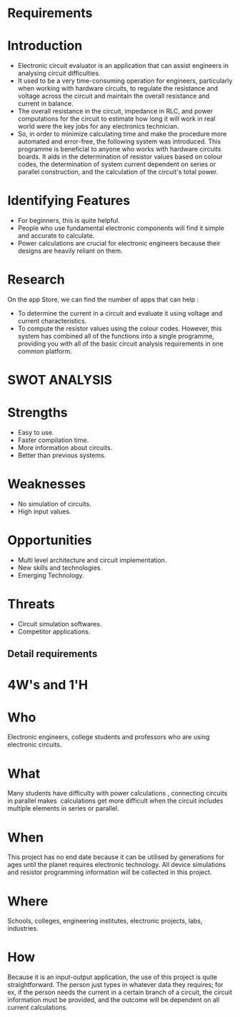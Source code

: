 # Requirements

# Introduction

* Electronic circuit evaluator is an application that can assist   engineers in analysing circuit difficulties.
* It used to be a very time-consuming operation for engineers, particularly when working with hardware circuits, to regulate the resistance and voltage across the circuit and maintain the overall resistance and current in balance.
* The overall resistance in the circuit, impedance in RLC, and power computations for the circuit to estimate how long it will work in real world were the key jobs for any electronics technician.
* So, in order to minimize calculating time and make the procedure more automated and error-free, the following system was introduced.
This programme is beneficial to anyone who works with hardware circuits boards. It aids in the determination of resistor values based on colour codes, the determination of system current dependent on series or parallel construction, and the calculation of the circuit's total power.

# Identifying Features
* For beginners, this is quite helpful.
* People who use fundamental electronic components will find it simple and accurate to calculate.
* Power calculations are crucial for electronic engineers because their designs are heavily reliant on them.

# Research
On the app Store, we can find the number of apps that can help :
* To determine the current in a circuit and evaluate it using voltage and current characteristics.
* To compute the resistor values using the colour codes.
However, this system has combined all of the functions into a single programme, providing you with all of the basic circuit analysis requirements in one common platform.

# SWOT ANALYSIS

# Strengths
* Easy to use.
* Faster compilation time.
* More information about circuits.
* Better than previous systems. 
# Weaknesses
* No simulation of circuits.
* High input values.
# Opportunities
* Multi level architecture and circuit implementation.
* New skills and technologies.
* Emerging Technology.
# Threats
* Circuit simulation softwares.
* Competitor applications.

## Detail requirements




# 4W's and 1'H
# Who
 Electronic engineers, college students and professors who are using electronic circuits.
# What
 Many students have difficulty with power calculations , connecting circuits in parallel makes  calculations get more difficult when the circuit includes multiple elements in series or parallel.
# When
This project has no end date because it can be utilised by generations for ages until the planet requires electronic technology. All device simulations and resistor programming information will be collected in this project.
# Where
Schools, colleges, engineering institutes, electronic projects, labs, industries.
# How
Because it is an input-output application, the use of this project is quite straightforward. The person just types in whatever data they requires; for ex, if the person needs the current in a certain branch of a circuit, the circuit information must be provided, and the outcome will be dependent on all current calculations.